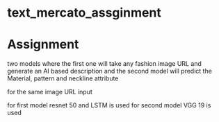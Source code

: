 # text_mercato_assginment
# Assignment
two models where the first one will take any fashion image URL and generate an AI based description and the second model will predict the Material, pattern and neckline attribute 

for the same image URL input

for first model resnet 50 and LSTM is used for second model VGG 19 is used 
